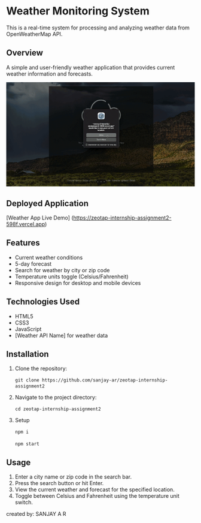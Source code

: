 # Weather Monitoring System
This is a real-time system for processing and analyzing weather data from OpenWeatherMap API.

## Overview

A simple and user-friendly weather application that provides current weather information and forecasts.

<img width="943" alt="image" src="11.gif">


## Deployed Application

[Weather App Live Demo] (https://zeotap-internship-assignment2-598f.vercel.app)

## Features

- Current weather conditions
- 5-day forecast
- Search for weather by city or zip code
- Temperature units toggle (Celsius/Fahrenheit)
- Responsive design for desktop and mobile devices

## Technologies Used

- HTML5
- CSS3
- JavaScript
- [Weather API Name] for weather data

## Installation

1. Clone the repository:
   ```
   git clone https://github.com/sanjay-ar/zeotap-internship-assignment2
   ```
2. Navigate to the project directory:
   ```
   cd zeotap-internship-assignment2
   
   ```
3. Setup

   ```
   npm i 

   npm start 
   
   ```

## Usage

1. Enter a city name or zip code in the search bar.
2. Press the search button or hit Enter.
3. View the current weather and forecast for the specified location.
4. Toggle between Celsius and Fahrenheit using the temperature unit switch.

created by: SANJAY A R

